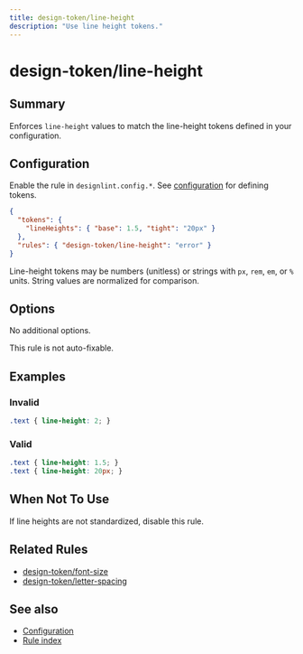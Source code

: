 ```yaml
---
title: design-token/line-height
description: "Use line height tokens."
---
```


# design-token/line-height

## Summary
Enforces `line-height` values to match the line-height tokens defined in your configuration.

## Configuration
Enable the rule in `designlint.config.*`. See [configuration](../../configuration.md) for defining tokens.

```json
{
  "tokens": {
    "lineHeights": { "base": 1.5, "tight": "20px" }
  },
  "rules": { "design-token/line-height": "error" }
}
```

Line-height tokens may be numbers (unitless) or strings with `px`, `rem`, `em`, or `%` units. String values are normalized for comparison.

## Options
No additional options.

This rule is not auto-fixable.

## Examples

### Invalid

```css
.text { line-height: 2; }
```

### Valid

```css
.text { line-height: 1.5; }
.text { line-height: 20px; }
```

## When Not To Use
If line heights are not standardized, disable this rule.

## Related Rules
- [design-token/font-size](./font-size.md)
- [design-token/letter-spacing](./letter-spacing.md)

## See also
- [Configuration](../../configuration.md)
- [Rule index](../index.md)
